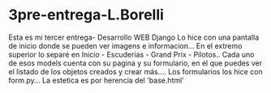 # 3pre-entrega-L.Borelli

Esta es mi tercer entrega- Desarrollo WEB Django
Lo hice con una pantalla de inicio donde se pueden ver imagens e informacion...
En el extremo superior lo separé en Inicio - Escuderias - Grand Prix - Pilotos..
Cada uno de esos models cuenta con su pagina y su formulario, en el que puedes ver el listado de 
los objetos creados y crear más....
Los formularios los hice con form.py... 
La estetica es por herencia del 'base.html' 
